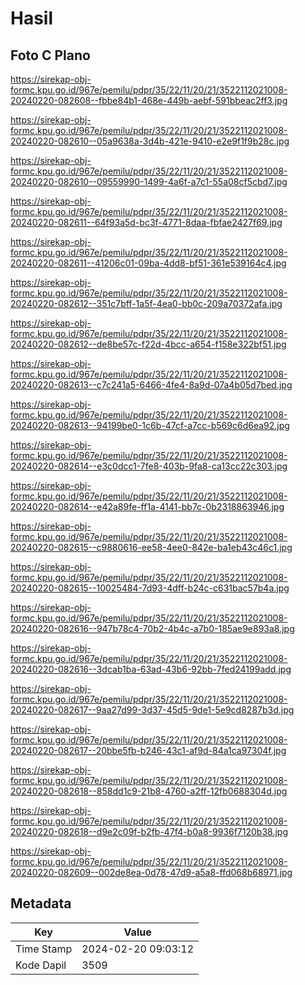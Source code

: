 # Hasil

## Foto C Plano

https://sirekap-obj-formc.kpu.go.id/967e/pemilu/pdpr/35/22/11/20/21/3522112021008-20240220-082608--fbbe84b1-468e-449b-aebf-591bbeac2ff3.jpg

https://sirekap-obj-formc.kpu.go.id/967e/pemilu/pdpr/35/22/11/20/21/3522112021008-20240220-082610--05a9638a-3d4b-421e-9410-e2e9f1f9b28c.jpg

https://sirekap-obj-formc.kpu.go.id/967e/pemilu/pdpr/35/22/11/20/21/3522112021008-20240220-082610--09559990-1499-4a6f-a7c1-55a08cf5cbd7.jpg

https://sirekap-obj-formc.kpu.go.id/967e/pemilu/pdpr/35/22/11/20/21/3522112021008-20240220-082611--64f93a5d-bc3f-4771-8daa-fbfae2427f69.jpg

https://sirekap-obj-formc.kpu.go.id/967e/pemilu/pdpr/35/22/11/20/21/3522112021008-20240220-082611--41206c01-09ba-4dd8-bf51-361e539164c4.jpg

https://sirekap-obj-formc.kpu.go.id/967e/pemilu/pdpr/35/22/11/20/21/3522112021008-20240220-082612--351c7bff-1a5f-4ea0-bb0c-209a70372afa.jpg

https://sirekap-obj-formc.kpu.go.id/967e/pemilu/pdpr/35/22/11/20/21/3522112021008-20240220-082612--de8be57c-f22d-4bcc-a654-f158e322bf51.jpg

https://sirekap-obj-formc.kpu.go.id/967e/pemilu/pdpr/35/22/11/20/21/3522112021008-20240220-082613--c7c241a5-6466-4fe4-8a9d-07a4b05d7bed.jpg

https://sirekap-obj-formc.kpu.go.id/967e/pemilu/pdpr/35/22/11/20/21/3522112021008-20240220-082613--94199be0-1c6b-47cf-a7cc-b569c6d6ea92.jpg

https://sirekap-obj-formc.kpu.go.id/967e/pemilu/pdpr/35/22/11/20/21/3522112021008-20240220-082614--e3c0dcc1-7fe8-403b-9fa8-ca13cc22c303.jpg

https://sirekap-obj-formc.kpu.go.id/967e/pemilu/pdpr/35/22/11/20/21/3522112021008-20240220-082614--e42a89fe-ff1a-4141-bb7c-0b2318863946.jpg

https://sirekap-obj-formc.kpu.go.id/967e/pemilu/pdpr/35/22/11/20/21/3522112021008-20240220-082615--c9880616-ee58-4ee0-842e-ba1eb43c46c1.jpg

https://sirekap-obj-formc.kpu.go.id/967e/pemilu/pdpr/35/22/11/20/21/3522112021008-20240220-082615--10025484-7d93-4dff-b24c-c631bac57b4a.jpg

https://sirekap-obj-formc.kpu.go.id/967e/pemilu/pdpr/35/22/11/20/21/3522112021008-20240220-082616--947b78c4-70b2-4b4c-a7b0-185ae9e893a8.jpg

https://sirekap-obj-formc.kpu.go.id/967e/pemilu/pdpr/35/22/11/20/21/3522112021008-20240220-082616--3dcab1ba-63ad-43b6-92bb-7fed24199add.jpg

https://sirekap-obj-formc.kpu.go.id/967e/pemilu/pdpr/35/22/11/20/21/3522112021008-20240220-082617--9aa27d99-3d37-45d5-9de1-5e9cd8287b3d.jpg

https://sirekap-obj-formc.kpu.go.id/967e/pemilu/pdpr/35/22/11/20/21/3522112021008-20240220-082617--20bbe5fb-b246-43c1-af9d-84a1ca97304f.jpg

https://sirekap-obj-formc.kpu.go.id/967e/pemilu/pdpr/35/22/11/20/21/3522112021008-20240220-082618--858dd1c9-21b8-4760-a2ff-12fb0688304d.jpg

https://sirekap-obj-formc.kpu.go.id/967e/pemilu/pdpr/35/22/11/20/21/3522112021008-20240220-082618--d9e2c09f-b2fb-47f4-b0a8-9936f7120b38.jpg

https://sirekap-obj-formc.kpu.go.id/967e/pemilu/pdpr/35/22/11/20/21/3522112021008-20240220-082609--002de8ea-0d78-47d9-a5a8-ffd068b68971.jpg


## Metadata

| Key        | Value               |
| ---------- | ------------------- |
| Time Stamp | 2024-02-20 09:03:12 |
| Kode Dapil | 3509                |



